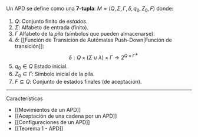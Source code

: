 Un APD se define como una **7-tupla**:
$M=(Q,Σ,Γ,δ,q_0,Z_0,F)$
donde:

1. $Q$: Conjunto finito de _estados_.
2. $Σ$: Alfabeto de entrada (finito).
3. $Γ$ Alfabeto de la _pila_ (símbolos que pueden almacenarse).
4. $δ$: [[Función de Transición de Autómatas Push-Down|Función de transición]]:  $$δ:Q×(Σ∪{\lambda})×Γ→2^{Q×Γ^∗}$$
5. $q_0∈Q$ Estado inicial.
6. $Z_0∈Γ$: Símbolo inicial de la pila.
7. $F⊆Q$: Conjunto de estados finales (de aceptación).
***
Características
- [[Movimientos de un APD]] 
- [[Aceptación de una cadena por un APD]] 
- [[Configuraciones de un APD]] 
- [[Teorema 1 - APD]] 